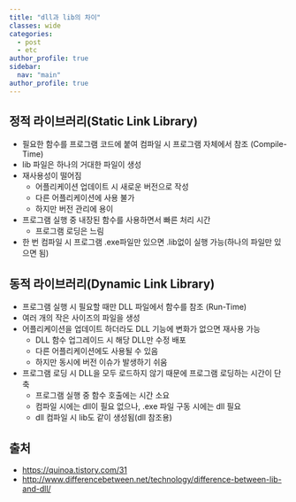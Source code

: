 ```yaml
---
title: "dll과 lib의 차이"
classes: wide
categories: 
  - post
  - etc
author_profile: true
sidebar:
  nav: "main"
author_profile: true
---
```


## 정적 라이브러리(Static Link Library)
* 필요한 함수를 프로그램 코드에 붙여 컴파일 시 프로그램 자체에서 참조 (Compile-Time)
* lib 파일은 하나의 거대한 파일이 생성
* 재사용성이 떨어짐
  * 어플리케이션 업데이트 시 새로운 버전으로 작성
  * 다른 어플리케이션에 사용 불가
  * 하지만 버전 관리에 용이
* 프로그램 실행 중 내장된 함수를 사용하면서 빠른 처리 시간
  * 프로그램 로딩은 느림
* 한 번 컴파일 시 프로그램 .exe파일만 있으면 .lib없이 실행 가능(하나의 파일만 있으면 됨)
  
## 동적 라이브러리(Dynamic Link Library)
* 프로그램 실행 시 필요할 때만 DLL 파일에서 함수를 참조 (Run-Time)
* 여러 개의 작은 사이즈의 파일을 생성
* 어플리케이션을 업데이트 하더라도 DLL 기능에 변화가 없으면 재사용 가능
  * DLL 함수 업그레이드 시 해당 DLL만 수정 배포
  * 다른 어플리케이션에도 사용될 수 있음
  * 하지만 동시에 버전 이슈가 발생하기 쉬움
* 프로그램 로딩 시 DLL을 모두 로드하지 않기 때문에 프로그램 로딩하는 시간이 단축
  * 프로그램 실행 중 함수 호출에는 시간 소요
  * 컴파일 시에는 dll이 필요 없으나, .exe 파일 구동 시에는 dll 필요
  * dll 컴파일 시 lib도 같이 생성됨(dll 참조용)

## 출처
* <https://quinoa.tistory.com/31>
* <http://www.differencebetween.net/technology/difference-between-lib-and-dll/>